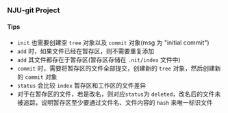 ### NJU-git Project

#### Tips
- ```init``` 也需要创建空 ```tree``` 对象以及 ```commit``` 对象(msg 为 "initial commit")
- ```add``` 时，如果文件已经在暂存区，则不需要重复添加
- ```add``` 其文件都存在于暂存区(暂存区存储在 ```.nit/index``` 文件中)
- ```commit``` 时，需要将暂存区的文件全部提交，创建新的 ```tree``` 对象，然后创建新的 ```commit``` 对象
- ```status``` 会比较 ```index``` 暂存区和工作区的文件差异
- 对于在暂存区的文件，若是改名，则对应```status```为 ```deleted```，改名后的文件未被追踪，说明暂存区至少要通过文件名、文件内容的 ```hash``` 来唯一标识文件
